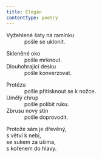 ```yaml
---
title: Elegán
contentType: poetry
---
```


<section>

Vyžehlené šaty na ramínku  
            pošle se uklonit.

Skleněné oko  
            pošle mrknout.  
Dlouhohrající desku  
            pošle konverzovat.

Protézu  
            pošle přitisknout se k nožce.  
Umělý chrup  
            pošle políbit ruku.  
Zbrusu nový stín  
            pošle doprovodit.

Protože sám je dřevěný,  
s větví k nebi,  
se sukem za ušima,  
s kořenem do hlavy.

</section>
